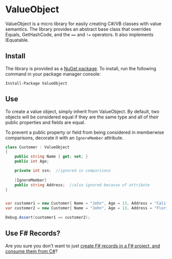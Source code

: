 ValueObject
===========

ValueObject is a micro library for easily creating C#/VB classes with value semantics. The library provides an abstract base class that overrides Equals, GetHashCode, and the `==` and `!=` operators. It also implements IEquatable.

Install
------------
The library is provided as a [NuGet package](https://www.nuget.org/packages/ValueObject/). To install, run the following command in your package manager console:

```
Install-Package ValueObject
```

Use
------------
To create a value object, simply inherit from ValueObject. By default, two objects will be considered equal if they are the same type and all of their public properties and fields are equal.

To prevent a public property or field from being considered in memberwise comparisons, decorate it with an `IgnoreMember` attribute.

```c#
class Customer : ValueObject
{
    public string Name { get; set; }
    public int Age;

    private int ssn;  //ignored in comparisons
    
    [IgnoreMember]
    public string Address;  //also ignored because of attribute
}
```
```c#

var customer1 = new Customer{ Name = "John", Age = 13, Address = "California" };
var customer2 = new Customer{ Name = "John", Age = 13, Address = "Florida" };

Debug.Assert(customer1 == customer2);
```

Use F# Records?
---------------
Are you sure you don't want to just [create F# records in a F# project, and consume them from C#](https://www.pluralsight.com/tech-blog/immutable-objects-in-csharp/)? 
